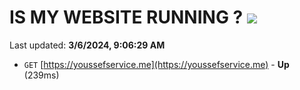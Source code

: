 # IS MY WEBSITE RUNNING ? [![](https://img.shields.io/static/v1?label=Sponsor&message=%E2%9D%A4&logo=GitHub&color=%23fe8e86)](https://github.com/sponsors/<username>)

Last updated: **3/6/2024, 9:06:29 AM**

- `GET` [https://youssefservice.me](https://youssefservice.me) - **Up** (239ms)
